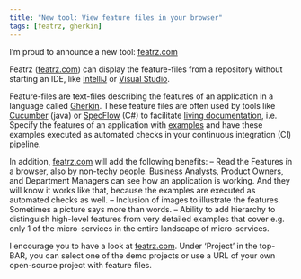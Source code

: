 ```yaml
---
title: "New tool: View feature files in your browser"
tags: [featrz, gherkin]
---
```


I’m proud to announce a new tool: <a href="https://featrz.com/" target="_blank">featrz.com</a>

Featrz (<a href="https://featrz.com/" target="_blank">featrz.com</a>) can display the feature-files from a repository without starting an IDE, like <a href="https://www.jetbrains.com/idea/" target="_blank">IntelliJ</a> or <a href="https://visualstudio.microsoft.com/" target="_blank">Visual Studio</a>.

Feature-files are text-files describing the features of an application in a language called <a href="https://cucumber.io/docs/gherkin/" target="_blank">Gherkin</a>. These feature files are often used by tools like <a href="https://cucumber.io/" target="_blank">Cucumber</a> (java) or <a href="https://specflow.org/" target="_blank">SpecFlow</a> (C#) to facilitate <a href="https://johnfergusonsmart.com/living-documentation-not-just-test-reports/" target="_blank">living documentation</a>, i.e. Specify the features of an application with <a href="https://gojko.net/books/specification-by-example/" target="_blank">examples</a> and have these examples executed as automated checks in your continuous integration (CI) pipeline.

In addition, <a href="https://featrz.com/" target="_blank">featrz.com</a> will add the following benefits:
– Read the Features in a browser, also by non-techy people. Business Analysts, Product Owners, and Department Managers can see how an application is working. And they will know it works like that, because the examples are executed as automated checks as well.
– Inclusion of images to illustrate the features. Sometimes a picture says more than words.
– Ability to add hierarchy to distinguish high-level features from very detailed examples that cover e.g. only 1 of the micro-services in the entire landscape of micro-services.

I encourage you to have a look at <a href="https://featrz.com/" target="_blank">featrz.com</a>. Under ‘Project’ in the top-BAR, you can select one of the demo projects or use a URL of your own open-source project with feature files.
